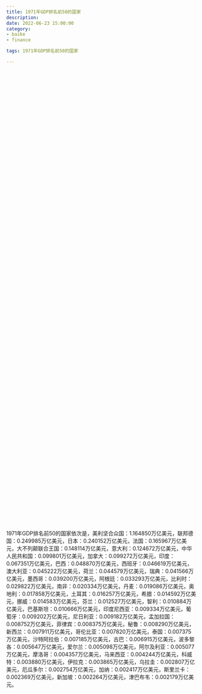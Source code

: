 ```yaml
---
title: 1971年GDP排名前50的国家
description:
date: 2022-06-23 15:00:00
category:
- baike
- finance

tags: 1971年GDP排名前50的国家

---
```


<!-- 引入刚刚下载的 ECharts 文件 -->
<script src="/assets/js/charts/echarts.min.js"></script>

<!-- 为 ECharts 准备一个定义了宽高的 DOM -->
<div id="myChart" style="width: 100%;height:1200px;"></div>

<div>
<p class="paragraph">1971年GDP排名前50的国家依次是，美利坚合众国：1.164850万亿美元，联邦德国：0.249985万亿美元，日本：0.240152万亿美元，法国：0.165967万亿美元，大不列颠联合王国：0.148114万亿美元，意大利：0.124672万亿美元，中华人民共和国：0.099801万亿美元，加拿大：0.099272万亿美元，印度：0.067351万亿美元，巴西：0.048870万亿美元，西班牙：0.046619万亿美元，澳大利亚：0.045222万亿美元，荷兰：0.044579万亿美元，瑞典：0.041566万亿美元，墨西哥：0.039200万亿美元，阿根廷：0.033293万亿美元，比利时：0.029822万亿美元，南非：0.020334万亿美元，丹麦：0.019086万亿美元，奥地利：0.017858万亿美元，土耳其：0.016257万亿美元，希腊：0.014592万亿美元，挪威：0.014583万亿美元，芬兰：0.012527万亿美元，智利：0.010884万亿美元，巴基斯坦：0.010666万亿美元，印度尼西亚：0.009334万亿美元，葡萄牙：0.009202万亿美元，尼日利亚：0.009182万亿美元，孟加拉国：0.008752万亿美元，菲律宾：0.008375万亿美元，秘鲁：0.008290万亿美元，新西兰：0.007911万亿美元，哥伦比亚：0.007820万亿美元，泰国：0.007375万亿美元，沙特阿拉伯：0.007185万亿美元，古巴：0.006915万亿美元，波多黎各：0.005647万亿美元，爱尔兰：0.005098万亿美元，阿尔及利亚：0.005077万亿美元，摩洛哥：0.004357万亿美元，马来西亚：0.004244万亿美元，科威特：0.003880万亿美元，伊拉克：0.003865万亿美元，乌拉圭：0.002807万亿美元，厄瓜多尔：0.002754万亿美元，加纳：0.002417万亿美元，斯里兰卡：0.002369万亿美元，新加坡：0.002264万亿美元，津巴布韦：0.002179万亿美元。</p>
</div>

<script>
    var chartDom = document.getElementById('myChart');
    var myChart = echarts.init(chartDom);
    var option;

    option = {
        title: {
            text: ''
        },
        tooltip: {
            trigger: 'axis',
            axisPointer: {
                type: 'shadow'
            }
        },
        legend: {},
        grid: {
            left: '0%',
            right: '0%',
            bottom: '3%',
            containLabel: true
        },
        xAxis: {
            type: 'value',
            boundaryGap: [0, 0.01]
        },
        yAxis: {
            type: 'category',
            data: ["津巴布韦", "新加坡", "斯里兰卡", "加纳", "厄瓜多尔", "乌拉圭", "伊拉克", "科威特", "马来西亚", "摩洛哥", "阿尔及利亚", "爱尔兰", "波多黎各", "古巴", "沙特阿拉伯", "泰国", "哥伦比亚", "新西兰", "秘鲁", "菲律宾", "孟加拉国", "尼日利亚", "葡萄牙", "印度尼西亚", "巴基斯坦", "智利", "芬兰", "挪威", "希腊", "土耳其", "奥地利", "丹麦", "南非", "比利时", "阿根廷", "墨西哥", "瑞典", "荷兰", "澳大利亚", "西班牙", "巴西", "印度", "加拿大", "中华人民共和国", "意大利", "大不列颠联合王国", "法国", "日本", "联邦德国", "美利坚合众国"]
        },
        series: [
            {
                itemStyle: {
                    color: "#00868B"
                },
                name: '（单位：万亿美元）',
                type: 'bar',
                data: [0.002179, 0.002264, 0.002369, 0.002417, 0.002754, 0.002807, 0.003865, 0.003880, 0.004244, 0.004357, 0.005077, 0.005098, 0.005647, 0.006915, 0.007185, 0.007375, 0.007820, 0.007911, 0.008290, 0.008375, 0.008752, 0.009182, 0.009202, 0.009334, 0.010666, 0.010884, 0.012527, 0.014583, 0.014592, 0.016257, 0.017858, 0.019086, 0.020334, 0.029822, 0.033293, 0.039200, 0.041566, 0.044579, 0.045222, 0.046619, 0.048870, 0.067351, 0.099272, 0.099801, 0.124672, 0.148114, 0.165967, 0.240152, 0.249985, 1.164850]
            }
        ]
    };

    option && myChart.setOption(option);

</script>
